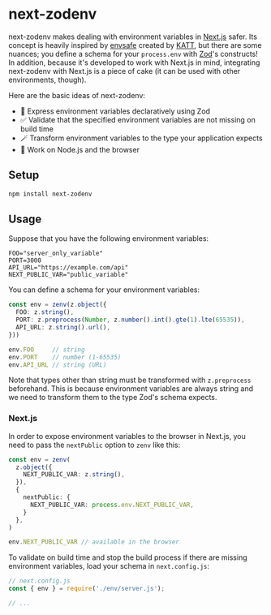 # next-zodenv

next-zodenv makes dealing with environment variables in [Next.js](https://nextjs.org/) safer. Its concept is heavily inspired by [envsafe](https://github.com/KATT/envsafe) created by [KATT](https://github.com/KATT), but there are some nuances; you define a schema for your `process.env` with [Zod](https://zod.dev/)'s constructs! In addition, because it's developed to work with Next.js in mind, integrating next-zodenv with Next.js is a piece of cake (it can be used with other environments, though).

Here are the basic ideas of next-zodenv:

* 💎 Express environment variables declaratively using Zod
* ✅ Validate that the specified environment variables are not missing on build time
* 🪄 Transform environment variables to the type your application expects
* 🤝 Work on Node.js and the browser

## Setup

```sh
npm install next-zodenv
```

## Usage

Suppose that you have the following environment variables:

```
FOO="server_only_variable"
PORT=3000
API_URL="https://example.com/api"
NEXT_PUBLIC_VAR="public_variable"
```

You can define a schema for your environment variables:

```ts
const env = zenv(z.object({
  FOO: z.string(),
  PORT: z.preprocess(Number, z.number().int().gte(1).lte(65535)),
  API_URL: z.string().url(),
}))

env.FOO     // string
env.PORT    // number (1-65535)
env.API_URL // string (URL)
```

Note that types other than string must be transformed with `z.preprocess` beforehand. This is because environment variables are always string and we need to transform them to the type Zod's schema expects.

### Next.js

In order to expose environment variables to the browser in Next.js, you need to pass the `nextPublic` option to `zenv` like this:

```ts
const env = zenv(
  z.object({
    NEXT_PUBLIC_VAR: z.string(),
  }),
  {
    nextPublic: {
      NEXT_PUBLIC_VAR: process.env.NEXT_PUBLIC_VAR,
    }
  },
)

env.NEXT_PUBLIC_VAR // available in the browser
```

To validate on build time and stop the build process if there are missing environment variables, load your schema in `next.config.js`:

```ts
// next.config.js
const { env } = require('./env/server.js');

// ...
```
